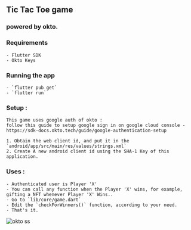 ## Tic Tac Toe game
### powered by okto.

### Requirements
    - Flutter SDK
    - Okto Keys

### Running the app
    - `flutter pub get`
    - `flutter run`

### Setup :
    This game uses google auth of okto : 
    follow this guide to setup google sign in on google cloud console - https://sdk-docs.okto.tech/guide/google-authentication-setup

    1. Obtain the web client id, and put it in the `android/app/src/main/res/values/strings.xml`
    2. Create A new android client id using the SHA-1 Key of this application.

### Uses :
    - Authenticated user is Player 'X'
    - You can call any function when the Player 'X' wins, for example, gifting a NFT whenever Player 'X' Wins..
    - Go to `lib/core/game.dart`
    - Edit the `checkForWinners()` function, according to your need.
    - That's it.
    
    
    
    
![okto ss](https://github.com/okto-hq/okto-sdk-flutter/assets/71646773/3dc31de5-7454-4cc4-b6e8-2244acaf4418)
